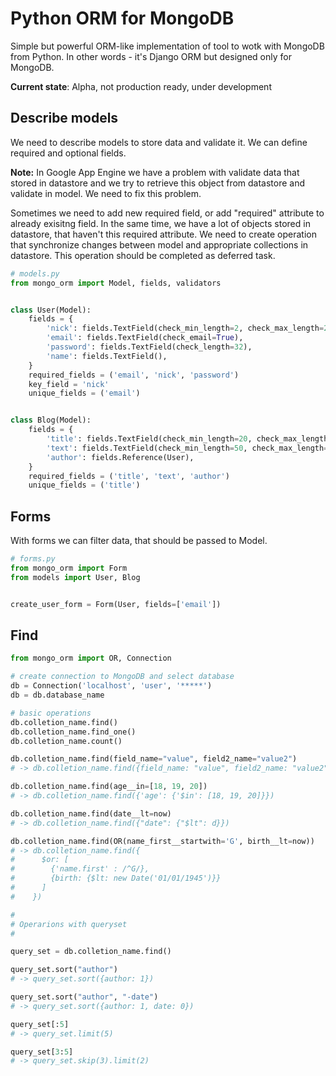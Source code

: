 Python ORM for MongoDB
=========

Simple but powerful ORM-like implementation of tool to wotk with MongoDB from Python.
In other words - it's Django ORM but designed only for MongoDB.

**Current state**: Alpha, not production ready, under development


Describe models
--------

We need to describe models to store data and validate it. We can define required and optional fields.

**Note:** In Google App Engine we have a problem with validate data that stored in datastore and we try to retrieve
this object from datastore and validate in model. We need to fix this problem.

Sometimes we need to add new required field, or add "required" attribute to already exisitng field.
In the same time, we have a lot of objects stored in datastore, that haven't this required attribute.
We need to create operation that synchronize changes between model and appropriate collections in datastore.
This operation should be completed as deferred task.

```python
# models.py
from mongo_orm import Model, fields, validators


class User(Model):
    fields = {
        'nick': fields.TextField(check_min_length=2, check_max_length=20),
        'email': fields.TextField(check_email=True),
        'password': fields.TextField(check_length=32),
        'name': fields.TextField(),
    }
    required_fields = ('email', 'nick', 'password')
    key_field = 'nick'
    unique_fields = ('email')


class Blog(Model):
    fields = {
        'title': fields.TextField(check_min_length=20, check_max_length=500),
        'text': fields.TextField(check_min_length=50, check_max_length=10000),
        'author': fields.Reference(User),
    }
    required_fields = ('title', 'text', 'author')
    unique_fields = ('title')
```


Forms
--------

With forms we can filter data, that should be passed to Model.

```python
# forms.py
from mongo_orm import Form
from models import User, Blog


create_user_form = Form(User, fields=['email'])
```


Find
--------

```python
from mongo_orm import OR, Connection

# create connection to MongoDB and select database
db = Connection('localhost', 'user', '*****')
db = db.database_name

# basic operations
db.colletion_name.find()
db.colletion_name.find_one()
db.colletion_name.count()

db.colletion_name.find(field_name="value", field2_name="value2")
# -> db.colletion_name.find({field_name: "value", field2_name: "value2"})

db.colletion_name.find(age__in=[18, 19, 20])
# -> db.colletion_name.find({'age': {'$in': [18, 19, 20]}})

db.colletion_name.find(date__lt=now)
# -> db.colletion_name.find({"date": {"$lt": d}})

db.colletion_name.find(OR(name_first__startwith='G', birth__lt=now))
# -> db.colletion_name.find({
#      $or: [
#        {'name.first' : /^G/},
#        {birth: {$lt: new Date('01/01/1945')}}
#      ]
#    })

#
# Operarions with queryset
#

query_set = db.colletion_name.find()

query_set.sort("author")
# -> query_set.sort({author: 1})

query_set.sort("author", "-date")
# -> query_set.sort({author: 1, date: 0})

query_set[:5]
# -> query_set.limit(5)

query_set[3:5]
# -> query_set.skip(3).limit(2)

```

